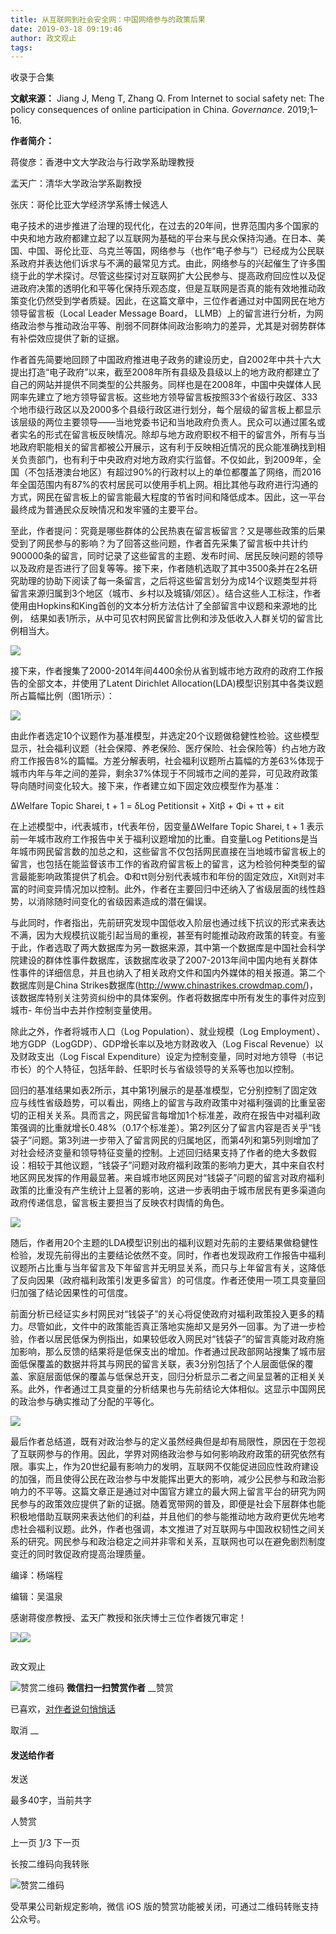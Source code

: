 ```yaml
---
title: 从互联网到社会安全网：中国网络参与的政策后果
date: 2019-03-18 09:19:46
author: 政文观止
tags: 
---
```



收录于合集

**文献来源：** Jiang J, Meng T, Zhang Q. From Internet to social safety net: The
policy consequences of online participation in China. _Governance_. 2019;1–16.

  

 **作者简介：**

蒋俊彦：香港中文大学政治与行政学系助理教授

孟天广：清华大学政治学系副教授

张庆：哥伦比亚大学经济学系博士候选人

  

  

电子技术的进步推进了治理的现代化，在过去的20年间，世界范围内多个国家的中央和地方政府都建立起了以互联网为基础的平台来与民众保持沟通。在日本、美国、中国、哥伦比亚、乌克兰等国，网络参与（也作“电子参与”）已经成为公民联系政府并表达他们诉求与不满的最常见方式。由此，网络参与的兴起催生了许多围绕于此的学术探讨。尽管这些探讨对互联网扩大公民参与、提高政府回应性以及促进政府决策的透明化和平等化保持乐观态度，但是互联网是否真的能有效地推动政策变化仍然受到学者质疑。因此，在这篇文章中，三位作者通过对中国网民在地方领导留言板（Local
Leader Message Board，
LLMB）上的留言进行分析，为网络政治参与推动政治平等、削弱不同群体间政治影响力的差异，尤其是对弱势群体有补偿效应提供了新的证据。

作者首先简要地回顾了中国政府推进电子政务的建设历史，自2002年中共十六大提出打造“电子政府”以来，截至2008年所有县级及县级以上的地方政府都建立了自己的网站并提供不同类型的公共服务。同样也是在2008年，中国中央媒体人民网率先建立了地方领导留言板。这些地方领导留言板按照33个省级行政区、333个地市级行政区以及2000多个县级行政区进行划分，每个层级的留言板上都显示该层级的两位主要领导——当地党委书记和当地政府负责人。民众可以通过匿名或者实名的形式在留言板反映情况。除却与地方政府职权不相干的留言外，所有与当地政府职能相关的留言都被公开展示，这有利于反映相近情况的民众能准确找到相关负责部门，也有利于中央政府对地方政府实行监督。不仅如此，到2009年，全国（不包括港澳台地区）有超过90%的行政村以上的单位都覆盖了网络，而2016年全国范围内有87%的农村居民可以使用手机上网。相比其他与政府进行沟通的方式，网民在留言板上的留言能最大程度的节省时间和降低成本。因此，这一平台最终成为普通民众反映情况和发牢骚的主要平台。

至此，作者提问：究竟是哪些群体的公民热衷在留言板留言？又是哪些政策的后果受到了网民参与的影响？为了回答这些问题，作者首先采集了留言板中共计约900000条的留言，同时记录了这些留言的主题、发布时间、居民反映问题的领导以及政府是否进行了回复等等。接下来，作者随机选取了其中3500条并在2名研究助理的协助下阅读了每一条留言，之后将这些留言划分为成14个议题类型并将留言来源归属到3个地区（城市、乡村以及城镇/郊区）。结合这些人工标注，作者使用由Hopkins和King首创的文本分析方法估计了全部留言中议题和来源地的比例，
结果如表1所示，从中可见农村网民留言比例和涉及低收入人群关切的留言比例相当大。

  

![](/images/456/2.png)

  

接下来，作者搜集了2000-2014年间4400余份从省到城市地方政府的政府工作报告的全部文本，并使用了Latent Dirichlet
Allocation(LDA)模型识别其中各类议题所占篇幅比例（图1所示）：

  

![](/images/456/3.png)

  

由此作者选定10个议题作为基准模型，并选定20个议题做稳健性检验。这些模型显示，社会福利议题（社会保障、养老保险、医疗保险、社会保险等）约占地方政府工作报告8%的篇幅。方差分解表明，社会福利议题所占篇幅的方差63%体现于城市内年与年之间的差异，剩余37%体现于不同城市之间的差异，可见政府政策导向随时间变化较大。接下来，作者建立如下固定效应模型作为基准：

ΔWelfare Topic Sharei, t + 1 = δLog Petitionsit + Xitβ + Φi + τt + εit

在上述模型中，i代表城市，t代表年份，因变量ΔWelfare Topic Sharei, t + 1
表示前一年城市政府工作报告中关于福利议题增加的比重。自变量Log
Petitions是当年城市网民留言数的加总之和，这些留言不仅包括网民直接在当地城市留言板上的留言，也包括在能监督该市工作的省政府留言板上的留言，这为检验何种类型的留言最能影响政策提供了机会。Φ和τt则分别代表城市和年份的固定效应，Xit则对丰富的时间变异情况加以控制。此外，作者在主要回归中还纳入了省级层面的线性趋势，以消除随时间变化的省级因素造成的潜在偏误。

与此同时，作者指出，先前研究发现中国低收入阶层也通过线下抗议的形式来表达不满，因为大规模抗议能引起当局的重视，甚至有时能推动政府政策的转变。有鉴于此，作者选取了两大数据库为另一数据来源，其中第一个数据库是中国社会科学院建设的群体性事件数据库，该数据库收录了2007-2013年间中国内地有关群体性事件的详细信息，并且也纳入了相关政府文件和国内外媒体的相关报道。第二个数据库则是China
Strikes数据库(http://www.chinastrikes.crowdmap.com/)，该数据库特别关注劳资纠纷中的具体案例。作者将数据库中所有发生的事件对应到城市-
年份当中去并作控制变量使用。

除此之外，作者将城市人口（Log Population）、就业规模（Log
Employment）、地方GDP（LogGDP）、GDP增长率以及地方财政收入（Log Fiscal Revenue）以及财政支出（Log Fiscal
Expenditure）设定为控制变量，同时对地方领导（书记市长）的个人特征，包括年龄、任职时长与省级领导的关系等也加以控制。

回归的基准结果如表2所示，其中第1列展示的是基准模型，它分别控制了固定效应与线性省级趋势，可以看出，网络上的留言与政府政策中对福利强调的比重呈密切的正相关关系。具而言之，网民留言每增加1个标准差，政府在报告中对福利政策强调的比重就增长0.48%（0.17个标准差）。第2列区分了留言内容是否关乎“钱袋子”问题。第3列进一步带入了留言网民的归属地区，而第4列和第5列则增加了对社会经济变量和领导特征变量的控制。上述回归结果支持了作者的绝大多数假设：相较于其他议题，“钱袋子”问题对政府福利政策的影响力更大，其中来自农村地区网民发挥的作用最显著。来自城市地区网民对“钱袋子”问题的留言对政府福利政策的比重没有产生统计上显著的影响，这进一步表明由于城市居民有更多渠道向政府传递信息，留言板主要担当了反映农村舆情的角色。

  

![](/images/456/4.png)

  

随后，作者用20个主题的LDA模型识别出的福利议题对先前的主要结果做稳健性检验，发现先前得出的主要结论依然不变。同时，作者也发现政府工作报告中福利议题所占比重与当年留言及下年留言并无明显关系，而只与上年留言有关，这降低了反向因果（政府福利政策引发更多留言）的可信度。作者还使用一项工具变量回归加强了结论因果性的可信度。

前面分析已经证实乡村网民对“钱袋子”的关心将促使政府对福利政策投入更多的精力。尽管如此，文件中的政策能否真正落地实施却又是另外一回事。为了进一步检验，作者以居民低保为例指出，如果较低收入网民对“钱袋子”的留言真能对政府施加影响，那么反馈的结果将是低保支出的增加。作者通过民政部网站搜集了城市层面低保覆盖的数据并将其与网民的留言关联，表3分别包括了个人层面低保的覆盖、家庭层面低保的覆盖与低保总开支，回归分析显示二者之间呈显著的正相关关系。此外，作者通过工具变量的分析结果也与先前结论大体相似。这显示中国网民的政治参与确实推动了分配的平等化。

  

![](/images/456/5.png)

  

最后作者总结道，既有对政治参与的定义虽然经典但是却有局限性，原因在于忽视了互联网参与的作用。因此，学界对网络政治参与如何影响政府政策的研究依然有限。事实上，作为20世纪最有影响力的发明，互联网不仅能促进回应性政府建设的加强，而且使得公民在政治参与中发能挥出更大的影响，减少公民参与和政治影响力的不平等。这篇文章正是通过对中国官方建立的最大网上留言平台的研究为网民参与的政策效应提供了新的证据。随着宽带网的普及，即便是社会下层群体也能积极地借助互联网来表达他们的利益，并且他们的参与能推动地方政府更优先地考虑社会福利议题。此外，作者也强调，本文推进了对互联网与中国政权韧性之间关系的研究。网民参与和政治稳定之间并非零和关系，互联网也可以在避免剧烈制度变迁的同时敦促政府提高治理质量。

  

编译：杨端程

编辑：吴温泉

  

感谢蒋俊彦教授、孟天广教授和张庆博士三位作者拨冗审定！

  

![](/images/456/6.jpeg)![](/images/456/7.jpeg)

  

![]()

政文观止

![赞赏二维码]() **微信扫一扫赞赏作者** __赞赏

已喜欢，[对作者说句悄悄话](javascript:;)

取消 __

#### 发送给作者

发送

最多40字，当前共字

[](javascript:;) 人赞赏

上一页 [1](javascript:;)/3 下一页

长按二维码向我转账

![赞赏二维码]()

受苹果公司新规定影响，微信 iOS 版的赞赏功能被关闭，可通过二维码转账支持公众号。

